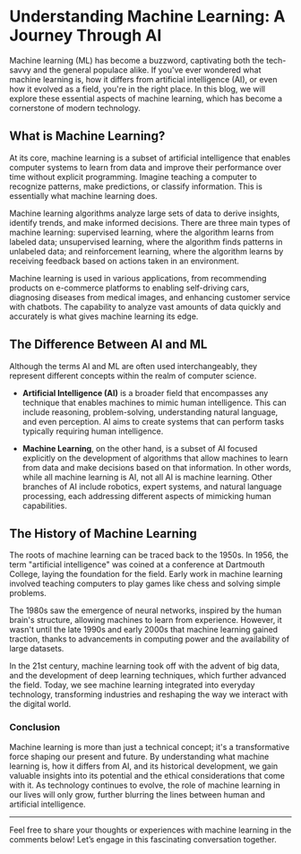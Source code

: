 
# Understanding Machine Learning: A Journey Through AI

Machine learning (ML) has become a buzzword, captivating both the tech-savvy and the general populace alike. If you've ever wondered what machine learning is, how it differs from artificial intelligence (AI), or even how it evolved as a field, you're in the right place. In this blog, we will explore these essential aspects of machine learning, which has become a cornerstone of modern technology.

## What is Machine Learning?

At its core, machine learning is a subset of artificial intelligence that enables computer systems to learn from data and improve their performance over time without explicit programming. Imagine teaching a computer to recognize patterns, make predictions, or classify information. This is essentially what machine learning does.

Machine learning algorithms analyze large sets of data to derive insights, identify trends, and make informed decisions. There are three main types of machine learning: supervised learning, where the algorithm learns from labeled data; unsupervised learning, where the algorithm finds patterns in unlabeled data; and reinforcement learning, where the algorithm learns by receiving feedback based on actions taken in an environment.

Machine learning is used in various applications, from recommending products on e-commerce platforms to enabling self-driving cars, diagnosing diseases from medical images, and enhancing customer service with chatbots. The capability to analyze vast amounts of data quickly and accurately is what gives machine learning its edge.

## The Difference Between AI and ML

Although the terms AI and ML are often used interchangeably, they represent different concepts within the realm of computer science.

- **Artificial Intelligence (AI)** is a broader field that encompasses any technique that enables machines to mimic human intelligence. This can include reasoning, problem-solving, understanding natural language, and even perception. AI aims to create systems that can perform tasks typically requiring human intelligence.

- **Machine Learning**, on the other hand, is a subset of AI focused explicitly on the development of algorithms that allow machines to learn from data and make decisions based on that information. In other words, while all machine learning is AI, not all AI is machine learning. Other branches of AI include robotics, expert systems, and natural language processing, each addressing different aspects of mimicking human capabilities.

## The History of Machine Learning

The roots of machine learning can be traced back to the 1950s. In 1956, the term "artificial intelligence" was coined at a conference at Dartmouth College, laying the foundation for the field. Early work in machine learning involved teaching computers to play games like chess and solving simple problems.

The 1980s saw the emergence of neural networks, inspired by the human brain's structure, allowing machines to learn from experience. However, it wasn't until the late 1990s and early 2000s that machine learning gained traction, thanks to advancements in computing power and the availability of large datasets.

In the 21st century, machine learning took off with the advent of big data, and the development of deep learning techniques, which further advanced the field. Today, we see machine learning integrated into everyday technology, transforming industries and reshaping the way we interact with the digital world.

### Conclusion

Machine learning is more than just a technical concept; it's a transformative force shaping our present and future. By understanding what machine learning is, how it differs from AI, and its historical development, we gain valuable insights into its potential and the ethical considerations that come with it. As technology continues to evolve, the role of machine learning in our lives will only grow, further blurring the lines between human and artificial intelligence.

---

Feel free to share your thoughts or experiences with machine learning in the comments below! Let’s engage in this fascinating conversation together.
